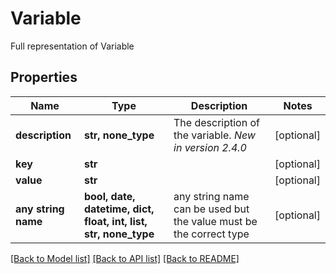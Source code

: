 # Variable

Full representation of Variable

## Properties
Name | Type | Description | Notes
------------ | ------------- | ------------- | -------------
**description** | **str, none_type** | The description of the variable.  *New in version 2.4.0*  | [optional] 
**key** | **str** |  | [optional] 
**value** | **str** |  | [optional] 
**any string name** | **bool, date, datetime, dict, float, int, list, str, none_type** | any string name can be used but the value must be the correct type | [optional]

[[Back to Model list]](../README.md#documentation-for-models) [[Back to API list]](../README.md#documentation-for-api-endpoints) [[Back to README]](../README.md)


